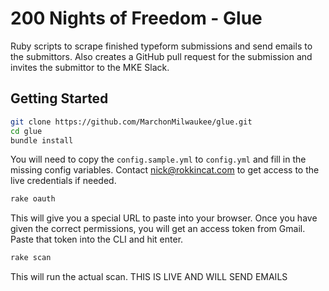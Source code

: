 # 200 Nights of Freedom - Glue

Ruby scripts to scrape finished typeform submissions and send emails to the submittors.
Also creates a GitHub pull request for the submission and invites the submittor to the MKE Slack.

## Getting Started

```bash
git clone https://github.com/MarchonMilwaukee/glue.git
cd glue
bundle install
```

You will need to copy the `config.sample.yml` to `config.yml` and fill in the missing config variables.
Contact nick@rokkincat.com to get access to the live credentials if needed.

```bash
rake oauth
```

This will give you a special URL to paste into your browser. 
Once you have given the correct permissions, you will get an access token from Gmail.
Paste that token into the CLI and hit enter.

```bash
rake scan
```

This will run the actual scan. THIS IS LIVE AND WILL SEND EMAILS


